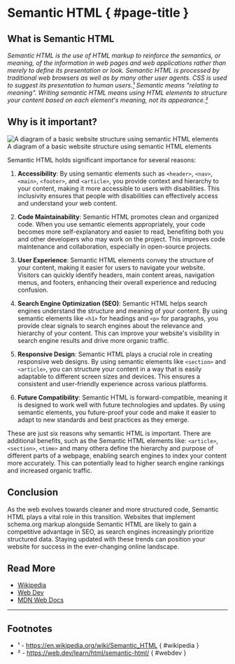 # Semantic HTML { #page-title }

## What is Semantic HTML

_Semantic HTML is the use of HTML markup to reinforce the semantics, or meaning, of the information in web pages and web applications rather than merely to define its presentation or look. Semantic HTML is processed by traditional web browsers as well as by many other user agents. CSS is used to suggest its presentation to human users.[¹](#wikipedia) Semantic means "relating to meaning". Writing semantic HTML means using HTML elements to structure your content based on each element's meaning, not its appearance.[²](#webdev)_
## Why is it important?

<aside>
    <picture>
        <source srcset="/sh-exemple-dark.svg" media="(prefers-color-scheme:dark)">
        <img src="/sh-exemple-light.svg" alt="A diagram of a basic website structure using semantic HTML elements">
    </picture>
<figcaption>A diagram of a basic website structure using semantic HTML elements</figcaption>
</aside>


Semantic HTML holds significant importance for several reasons:

1. **Accessibility**: By using semantic elements such as `<header>`, `<nav>`, `<main>`, `<footer>`, and `<article>`, you provide context and hierarchy to your content, making it more accessible to users with disabilities. This inclusivity ensures that people with disabilities can effectively access and understand your web content.

2. **Code Maintainability**: Semantic HTML promotes clean and organized code. When you use semantic elements appropriately, your code becomes more self-explanatory and easier to read, benefiting both you and other developers who may work on the project. This improves code maintenance and collaboration, especially in open-source projects.

3. **User Experience**: Semantic HTML elements convey the structure of your content, making it easier for users to navigate your website. Visitors can quickly identify headers, main content areas, navigation menus, and footers, enhancing their overall experience and reducing confusion.

4. **Search Engine Optimization (SEO)**: Semantic HTML helps search engines understand the structure and meaning of your content. By using semantic elements like `<h1>` for headings and `<p>` for paragraphs, you provide clear signals to search engines about the relevance and hierarchy of your content. This can improve your website's visibility in search engine results and drive more organic traffic.

5. **Responsive Design**: Semantic HTML plays a crucial role in creating responsive web designs. By using semantic elements like `<section>` and `<article>`, you can structure your content in a way that is easily adaptable to different screen sizes and devices. This ensures a consistent and user-friendly experience across various platforms.

6. **Future Compatibility**: Semantic HTML is forward-compatible, meaning it is designed to work well with future technologies and updates. By using semantic elements, you future-proof your code and make it easier to adapt to new standards and best practices as they emerge.

These are just six reasons why semantic HTML is important. There are additional benefits, such as the Semantic HTML elements like: `<article>`, `<section>`, `<time>` and many othera define the hierarchy and purpose of different parts of a webpage, enabling search engines to index your content more accurately. This can potentially lead to higher search engine rankings and increased organic traffic.

## Conclusion

As the web evolves towards cleaner and more structured code, Semantic HTML plays a vital role in this transition. Websites that implement schema.org markup alongside Semantic HTML are likely to gain a competitive advantage in SEO, as search engines increasingly prioritize structured data. Staying updated with these trends can position your website for success in the ever-changing online landscape.

## Read More

<section id="read-more-links">

- [Wikipedia](https://en.wikipedia.org/wiki/Semantic_HTML)
- [Web Dev](https://web.dev/learn/html/semantic-html/)
- [MDN Web Docs](https://developer.mozilla.org/en-US/docs/Glossary/Semantics#semantics_in_html)
</section>

---

## Footnotes
- ¹ - https://en.wikipedia.org/wiki/Semantic_HTML { #wikipedia }
- ² - https://web.dev/learn/html/semantic-html/ { #webdev }